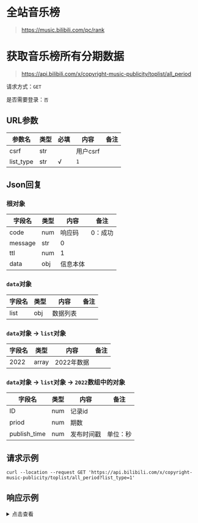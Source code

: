 # 全站音乐榜

> https://music.bilibili.com/pc/rank

# 获取音乐榜所有分期数据

> https://api.bilibili.com/x/copyright-music-publicity/toplist/all_period

请求方式：`GET`

是否需要登录：`否`

## URL参数

| 参数名       | 类型  | 必填  | 内容     | 备注  |
|-----------|-----|-----|--------|-----|
| csrf      | str |     | 用户csrf |     |
| list_type | str | √   | `1`    |     |

## Json回复

### 根对象

| 字段名     | 类型  | 内容   | 备注   |
|---------|-----|------|------|
| code    | num | 响应码  | 0：成功 |
| message | str | 0    |      |
| ttl     | num | 1    |      |
| data    | obj | 信息本体 |      |

### `data`对象

| 字段名  | 类型  | 内容   | 备注  |
|------|-----|------|-----|
| list | obj | 数据列表 |     |

### `data`对象 -> `list`对象

| 字段名  | 类型    | 内容      | 备注  |
|------|-------|---------|-----|
| 2022 | array | 2022年数据 |     |

### `data`对象 -> `list`对象 -> `2022`数组中的对象

| 字段名          | 类型  | 内容    | 备注   |
|--------------|-----|-------|------|
| ID           | num | 记录id  |      |
| priod        | num | 期数    |      |
| publish_time | num | 发布时间戳 | 单位：秒 |

## 请求示例

```shell
curl --location --request GET 'https://api.bilibili.com/x/copyright-music-publicity/toplist/all_period?list_type=1'
```

## 响应示例

<details>
<summary>点击查看</summary>

```json
{
  "code": 0,
  "message": "0",
  "ttl": 1,
  "data": {
    "list": {
      "2022": [
        {
          "ID": 28,
          "priod": 24,
          "publish_time": 1669370757
        },
        {
          "ID": 26,
          "priod": 23,
          "publish_time": 1668766987
        },
        {
          "ID": 22,
          "priod": 22,
          "publish_time": 1668163419
        },
        {
          "ID": 21,
          "priod": 21,
          "publish_time": 1667558276
        },
        {
          "ID": 20,
          "priod": 20,
          "publish_time": 1666951199
        },
        {
          "ID": 19,
          "priod": 19,
          "publish_time": 1666346399
        },
        {
          "ID": 18,
          "priod": 18,
          "publish_time": 1665741599
        },
        {
          "ID": 17,
          "priod": 17,
          "publish_time": 1665136799
        },
        {
          "ID": 16,
          "priod": 16,
          "publish_time": 1664531999
        },
        {
          "ID": 15,
          "priod": 15,
          "publish_time": 1663927199
        },
        {
          "ID": 14,
          "priod": 14,
          "publish_time": 1663322399
        },
        {
          "ID": 13,
          "priod": 13,
          "publish_time": 1662717599
        },
        {
          "ID": 12,
          "priod": 12,
          "publish_time": 1662113559
        },
        {
          "ID": 11,
          "priod": 11,
          "publish_time": 1661508657
        },
        {
          "ID": 10,
          "priod": 10,
          "publish_time": 1660903199
        },
        {
          "ID": 9,
          "priod": 9,
          "publish_time": 1660298400
        },
        {
          "ID": 8,
          "priod": 8,
          "publish_time": 1659693599
        },
        {
          "ID": 7,
          "priod": 7,
          "publish_time": 1659088799
        },
        {
          "ID": 6,
          "priod": 6,
          "publish_time": 1658483999
        },
        {
          "ID": 5,
          "priod": 5,
          "publish_time": 1657879200
        },
        {
          "ID": 4,
          "priod": 4,
          "publish_time": 1657274399
        },
        {
          "ID": 3,
          "priod": 3,
          "publish_time": 1656669600
        },
        {
          "ID": 2,
          "priod": 2,
          "publish_time": 1656064800
        },
        {
          "ID": 1,
          "priod": 1,
          "publish_time": 1655460091
        }
      ]
    }
  }
}
```

</details>